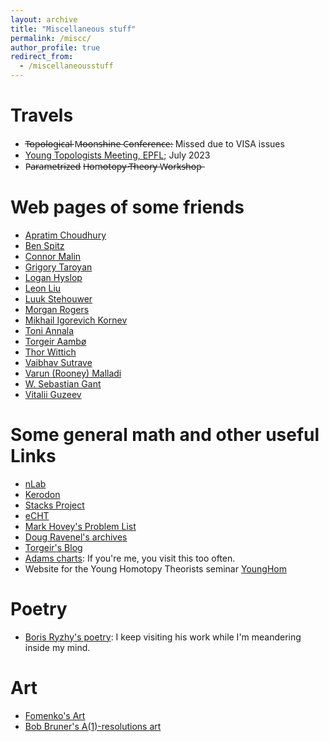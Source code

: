 ```yaml
---
layout: archive
title: "Miscellaneous stuff"
permalink: /miscc/
author_profile: true
redirect_from:
  - /miscellaneousstuff
---
```


#  Travels

*  T̶o̶p̶o̶l̶o̶g̶i̶c̶a̶l̶ M̶o̶o̶n̶s̶h̶i̶n̶e̶ C̶o̶n̶f̶e̶r̶e̶n̶c̶e̶: Missed due to VISA issues
*  [Young Topologists Meeting, EPFL](https://ytm2023.epfl.ch/); July 2023
*  P̶a̶r̶a̶m̶e̶t̶r̶i̶z̶e̶d̶ H̶o̶m̶o̶t̶o̶p̶y̶ T̶h̶e̶o̶r̶y̶ W̶o̶r̶k̶s̶h̶o̶p̶



#  Web pages of some friends 
  
* [Apratim Choudhury](https://sites.google.com/view/apratims-homepage/home)
* [Ben Spitz](https://www.math.ucla.edu/~benspitz/)
* [Connor Malin](https://cwmalin214.github.io/)
* [Grigory Taroyan](https://www.grishataroyan.org/home)
* [Logan Hyslop](https://loganhyslop.github.io/)
* [Leon Liu](https://leon2k2k2k.github.io/)
* [Luuk Stehouwer](https://sites.google.com/view/luuk-stehouwer)
* [Morgan Rogers](https://lipn.univ-paris13.fr/~rogers/)
* [Mikhail Igorevich Kornev](https://magisterlud.github.io/)
* [Toni Annala](https://www.math.ias.edu/~tannala/)
* [Torgeir Aambø](https://folk.ntnu.no/torgeaam/)
* [Thor Wittich](https://sites.google.com/view/thorwittich/)
* [Vaibhav Sutrave](https://vbvstrv.github.io/info.html)
* [Varun (Rooney) Malladi](https://varunmalladi.github.io/)
* [W. Sebastian Gant](https://personal.math.ubc.ca/~wsgant/)
* [Vitalii Guzeev](https://viviag.io/)
  






Some general math and other useful Links
======

* [nLab](https://ncatlab.org/nlab/show/HomePage)
* [Kerodon](https://kerodon.net/)
* [Stacks Project](https://stacks.math.columbia.edu/)
* [eCHT](https://s.wayne.edu/echt/)
* [Mark Hovey's Problem List](https://www-users.cse.umn.edu/~tlawson/hovey/)
* [Doug Ravenel's archives](https://people.math.rochester.edu/faculty/doug/papers.html)
* [Torgeir's Blog](https://torgeiraamboe.github.io/)
* [Adams charts](https://s.wayne.edu/isaksen/adams-charts/):  If you're me, you visit this too often.
* Website for the Young Homotopy Theorists seminar [YoungHom](https://younghomseminar.github.io/) 



Poetry
======

* [Boris Ryzhy's poetry](https://borisryzhy.com/POEMS): I keep visiting his work while I'm meandering inside my mind.


Art
======

* [Fomenko's Art](https://chronologia.org/en/math_impressions/images.html)
* [Bob Bruner's A(1)-resolutions art](http://www.rrb.wayne.edu/art/index.html)
